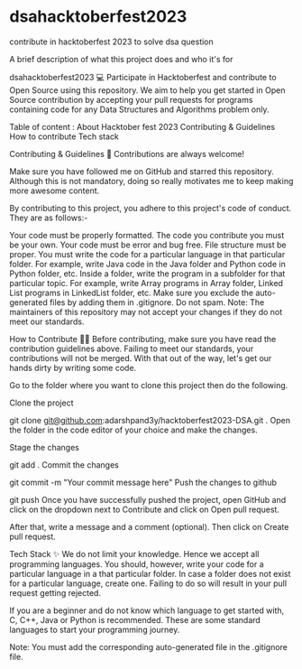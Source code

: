 # dsahacktoberfest2023
contribute in hacktoberfest 2023 to solve dsa question

A brief description of what this project does and who it's for

dsahacktoberfest2023 💻 Participate in Hacktoberfest and contribute to Open Source using this repository. We aim to help you get started in Open Source contribution by accepting your pull requests for programs containing code for any Data Structures and Algorithms problem only.

Table of content : About Hacktober fest 2023  Contributing & Guidelines How to contribute Tech stack

Contributing & Guidelines 👀 Contributions are always welcome!

Make sure you have followed me on GitHub and starred this repository. Although this is not mandatory, doing so really motivates me to keep making more awesome content.

By contributing to this project, you adhere to this project's code of conduct. They are as follows:-

Your code must be properly formatted. The code you contribute you must be your own. Your code must be error and bug free. File structure must be proper. You must write the code for a particular language in that particular folder. For example, write Java code in the Java folder and Python code in Python folder, etc. Inside a folder, write the program in a subfolder for that particular topic. For example, write Array programs in Array folder, Linked List programs in LinkedList folder, etc. Make sure you exclude the auto-generated files by adding them in .gitignore. Do not spam. Note: The maintainers of this repository may not accept your changes if they do not meet our standards.

How to Contribute 👨‍💻 Before contributing, make sure you have read the contribution guidelines above. Failing to meet our standards, your contributions will not be merged. With that out of the way, let's get our hands dirty by writing some code.

Go to the folder where you want to clone this project then do the following.

Clone the project

git clone git@github.com:adarshpand3y/hacktoberfest2023-DSA.git . Open the folder in the code editor of your choice and make the changes.

Stage the changes

git add . Commit the changes

git commit -m "Your commit message here" Push the changes to github

git push Once you have successfully pushed the project, open GitHub and click on the dropdown next to Contribute and click on Open pull request.

After that, write a message and a comment (optional). Then click on Create pull request.

Tech Stack ✨ We do not limit your knowledge. Hence we accept all programming languages. You should, however, write your code for a particular language in a that particular folder. In case a folder does not exist for a particular language, create one. Failing to do so will result in your pull request getting rejected.

If you are a beginner and do not know which language to get started with, C, C++, Java or Python is recommended. These are some standard languages to start your programming journey.

Note: You must add the corresponding auto-generated file in the .gitignore file.
